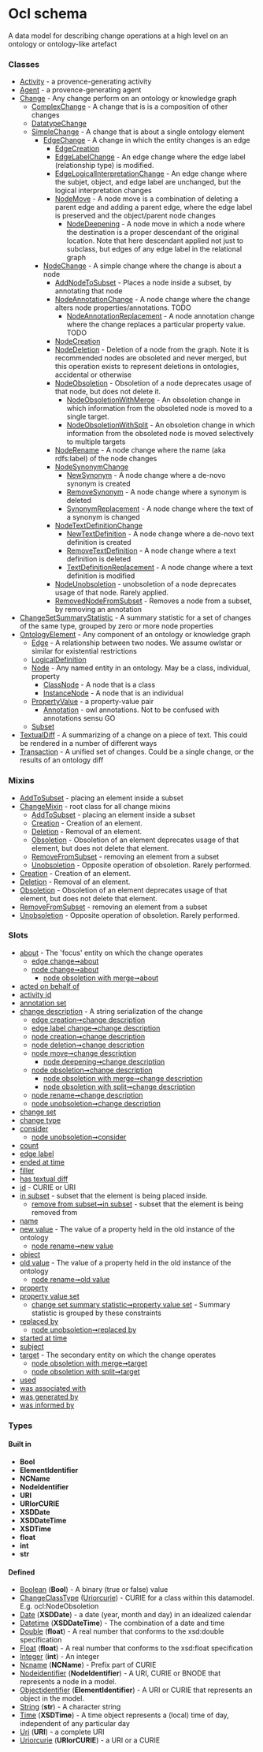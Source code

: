 
# Ocl schema


A data model for describing change operations at a high level on an ontology or ontology-like artefact


### Classes

 * [Activity](Activity.md) - a provence-generating activity
 * [Agent](Agent.md) - a provence-generating agent
 * [Change](Change.md) - Any change perform on an ontology or knowledge graph
    * [ComplexChange](ComplexChange.md) - A change that is is a composition of other changes
    * [DatatypeChange](DatatypeChange.md)
    * [SimpleChange](SimpleChange.md) - A change that is about a single ontology element
       * [EdgeChange](EdgeChange.md) - A change in which the entity changes is an edge
          * [EdgeCreation](EdgeCreation.md)
          * [EdgeLabelChange](EdgeLabelChange.md) - An edge change where the edge label (relationship type) is modified.
          * [EdgeLogicalInterpretationChange](EdgeLogicalInterpretationChange.md) - An edge change where the subjet, object, and edge label are unchanged, but the logical interpretation changes
          * [NodeMove](NodeMove.md) - A node move is a combination of deleting a parent edge and adding a parent edge, where the edge label is preserved and the object/parent node changes
             * [NodeDeepening](NodeDeepening.md) - A node move in which a node where the destination is a proper descendant of the original location. Note that here descendant applied not just to subclass, but edges of any edge label in the relational graph
       * [NodeChange](NodeChange.md) - A simple change where the change is about a node
          * [AddNodeToSubset](AddNodeToSubset.md) - Places a node inside a subset, by annotating that node
          * [NodeAnnotationChange](NodeAnnotationChange.md) - A node change where the change alters node properties/annotations. TODO
             * [NodeAnnotationReplacement](NodeAnnotationReplacement.md) - A node annotation change where the change replaces a particular property value. TODO
          * [NodeCreation](NodeCreation.md)
          * [NodeDeletion](NodeDeletion.md) - Deletion of a node from the graph. Note it is recommended nodes are obsoleted and never merged, but this operation exists to represent deletions in ontologies, accidental or otherwise
          * [NodeObsoletion](NodeObsoletion.md) - Obsoletion of a node deprecates usage of that node, but does not delete it.
             * [NodeObsoletionWithMerge](NodeObsoletionWithMerge.md) - An obsoletion change in which information from the obsoleted node is moved to a single target.
             * [NodeObsoletionWithSplit](NodeObsoletionWithSplit.md) - An obsoletion change in which information from the obsoleted node is moved selectively to multiple targets
          * [NodeRename](NodeRename.md) - A node change where the name (aka rdfs:label) of the node changes
          * [NodeSynonymChange](NodeSynonymChange.md)
             * [NewSynonym](NewSynonym.md) - A node change where a de-novo synonym is created
             * [RemoveSynonym](RemoveSynonym.md) - A node change where a synonym is deleted
             * [SynonymReplacement](SynonymReplacement.md) - A node change where the text of a synonym is changed
          * [NodeTextDefinitionChange](NodeTextDefinitionChange.md)
             * [NewTextDefinition](NewTextDefinition.md) - A node change where a de-novo text definition is created
             * [RemoveTextDefinition](RemoveTextDefinition.md) - A node change where a text definition is deleted
             * [TextDefinitionReplacement](TextDefinitionReplacement.md) - A node change where a text definition is modified
          * [NodeUnobsoletion](NodeUnobsoletion.md) - unobsoletion of a node deprecates usage of that node. Rarely applied.
          * [RemovedNodeFromSubset](RemovedNodeFromSubset.md) - Removes a node from a subset, by removing an annotation
 * [ChangeSetSummaryStatistic](ChangeSetSummaryStatistic.md) - A summary statistic for a set of changes of the same type, grouped by zero or more node properties
 * [OntologyElement](OntologyElement.md) - Any component of an ontology or knowledge graph
    * [Edge](Edge.md) - A relationship between two nodes. We assume owlstar or similar for existential restrictions
    * [LogicalDefinition](LogicalDefinition.md)
    * [Node](Node.md) - Any named entity in an ontology. May be a class, individual, property
       * [ClassNode](ClassNode.md) - A node that is a class
       * [InstanceNode](InstanceNode.md) - A node that is an individual
    * [PropertyValue](PropertyValue.md) - a property-value pair
       * [Annotation](Annotation.md) - owl annotations. Not to be confused with annotations sensu GO
    * [Subset](Subset.md)
 * [TextualDiff](TextualDiff.md) - A summarizing of a change on a piece of text. This could be rendered in a number of different ways
 * [Transaction](Transaction.md) - A unified set of changes. Could be a single change, or the results of an ontology diff

### Mixins

 * [AddToSubset](AddToSubset.md) - placing an element inside a subset
 * [ChangeMixin](ChangeMixin.md) - root class for all change mixins
    * [AddToSubset](AddToSubset.md) - placing an element inside a subset
    * [Creation](Creation.md) - Creation of an element.
    * [Deletion](Deletion.md) - Removal of an element.
    * [Obsoletion](Obsoletion.md) - Obsoletion of an element deprecates usage of that element, but does not delete that element.
    * [RemoveFromSubset](RemoveFromSubset.md) - removing an element from a subset
    * [Unobsoletion](Unobsoletion.md) - Opposite operation of obsoletion. Rarely performed.
 * [Creation](Creation.md) - Creation of an element.
 * [Deletion](Deletion.md) - Removal of an element.
 * [Obsoletion](Obsoletion.md) - Obsoletion of an element deprecates usage of that element, but does not delete that element.
 * [RemoveFromSubset](RemoveFromSubset.md) - removing an element from a subset
 * [Unobsoletion](Unobsoletion.md) - Opposite operation of obsoletion. Rarely performed.

### Slots

 * [about](about.md) - The 'focus' entity on which the change operates
    * [edge change➞about](edge_change_about.md)
    * [node change➞about](node_change_about.md)
       * [node obsoletion with merge➞about](node_obsoletion_with_merge_about.md)
 * [acted on behalf of](acted_on_behalf_of.md)
 * [activity id](activity_id.md)
 * [annotation set](annotation_set.md)
 * [change description](change_description.md) - A string serialization of the change
    * [edge creation➞change description](edge_creation_change_description.md)
    * [edge label change➞change description](edge_label_change_change_description.md)
    * [node creation➞change description](node_creation_change_description.md)
    * [node deletion➞change description](node_deletion_change_description.md)
    * [node move➞change description](node_move_change_description.md)
       * [node deepening➞change description](node_deepening_change_description.md)
    * [node obsoletion➞change description](node_obsoletion_change_description.md)
       * [node obsoletion with merge➞change description](node_obsoletion_with_merge_change_description.md)
       * [node obsoletion with split➞change description](node_obsoletion_with_split_change_description.md)
    * [node rename➞change description](node_rename_change_description.md)
    * [node unobsoletion➞change description](node_unobsoletion_change_description.md)
 * [change set](change_set.md)
 * [change type](change_type.md)
 * [consider](consider.md)
    * [node unobsoletion➞consider](node_unobsoletion_consider.md)
 * [count](count.md)
 * [edge label](edge_label.md)
 * [ended at time](ended_at_time.md)
 * [filler](filler.md)
 * [has textual diff](has_textual_diff.md)
 * [id](id.md) - CURIE or URI
 * [in subset](in_subset.md) - subset that the element is being placed inside.
    * [remove from subset➞in subset](remove_from_subset_in_subset.md) - subset that the element is being removed from
 * [name](name.md)
 * [new value](new_value.md) - The value of a property held in the old instance of the ontology
    * [node rename➞new value](node_rename_new_value.md)
 * [object](object.md)
 * [old value](old_value.md) - The value of a property held in the old instance of the ontology
    * [node rename➞old value](node_rename_old_value.md)
 * [property](property.md)
 * [property value set](property_value_set.md)
    * [change set summary statistic➞property value set](change_set_summary_statistic_property_value_set.md) - Summary statistic is grouped by these constraints
 * [replaced by](replaced_by.md)
    * [node unobsoletion➞replaced by](node_unobsoletion_replaced_by.md)
 * [started at time](started_at_time.md)
 * [subject](subject.md)
 * [target](target.md) - The secondary entity on which the change operates
    * [node obsoletion with merge➞target](node_obsoletion_with_merge_target.md)
    * [node obsoletion with split➞target](node_obsoletion_with_split_target.md)
 * [used](used.md)
 * [was associated with](was_associated_with.md)
 * [was generated by](was_generated_by.md)
 * [was informed by](was_informed_by.md)

### Types


#### Built in

 * **Bool**
 * **ElementIdentifier**
 * **NCName**
 * **NodeIdentifier**
 * **URI**
 * **URIorCURIE**
 * **XSDDate**
 * **XSDDateTime**
 * **XSDTime**
 * **float**
 * **int**
 * **str**

#### Defined

 * [Boolean](types/Boolean.md)  (**Bool**)  - A binary (true or false) value
 * [ChangeClassType](types/ChangeClassType.md)  ([Uriorcurie](types/Uriorcurie.md))  - CURIE for a class within this datamodel. E.g. ocl:NodeObsoletion
 * [Date](types/Date.md)  (**XSDDate**)  - a date (year, month and day) in an idealized calendar
 * [Datetime](types/Datetime.md)  (**XSDDateTime**)  - The combination of a date and time
 * [Double](types/Double.md)  (**float**)  - A real number that conforms to the xsd:double specification
 * [Float](types/Float.md)  (**float**)  - A real number that conforms to the xsd:float specification
 * [Integer](types/Integer.md)  (**int**)  - An integer
 * [Ncname](types/Ncname.md)  (**NCName**)  - Prefix part of CURIE
 * [Nodeidentifier](types/Nodeidentifier.md)  (**NodeIdentifier**)  - A URI, CURIE or BNODE that represents a node in a model.
 * [Objectidentifier](types/Objectidentifier.md)  (**ElementIdentifier**)  - A URI or CURIE that represents an object in the model.
 * [String](types/String.md)  (**str**)  - A character string
 * [Time](types/Time.md)  (**XSDTime**)  - A time object represents a (local) time of day, independent of any particular day
 * [Uri](types/Uri.md)  (**URI**)  - a complete URI
 * [Uriorcurie](types/Uriorcurie.md)  (**URIorCURIE**)  - a URI or a CURIE
